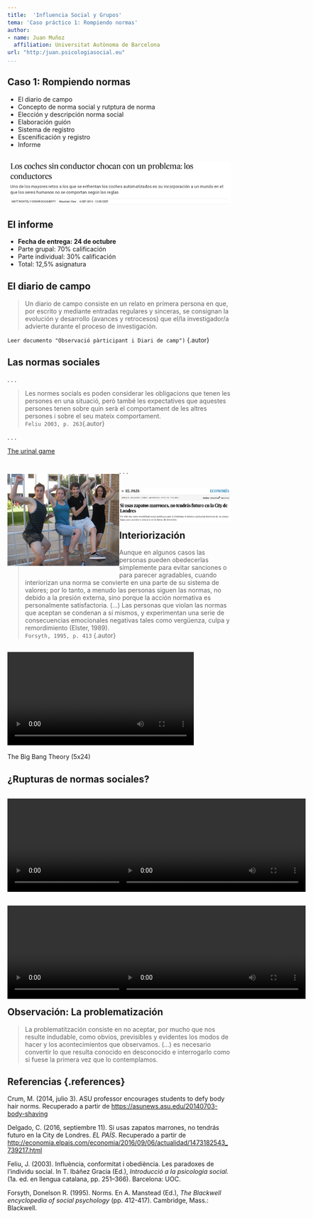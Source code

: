 ```yaml
---
title:  'Influencia Social y Grupos'
tema: 'Caso práctico 1: Rompiendo normas'
author:
- name: Juan Muñoz
  affiliation: Universitat Autònoma de Barcelona
url: "http:/juan.psicologiasocial.eu"
...
```


## Caso 1: Rompiendo normas

* El diario de campo
* Concepto de norma social y rutptura de norma
* Elección y descripción norma social
* Elaboración guión
* Sistema de registro
* Escenificación y registro
* Informe

##
![(El País, 6 sept 2015)](imagenes-cp1/GoogleCar.jpg)


## El informe

* **Fecha de entrega: 24 de octubre**
* Parte grupal: 70% calificación
* Parte individual: 30% calificación
* Total: 12,5% asignatura


## El diario de campo

> Un diario de campo consiste en un relato en primera persona en que, por escrito y mediante entradas regulares y sinceras, se consignan la evolución y desarrollo (avances y retrocesos) que el/la investigador/a advierte durante el proceso de investigación.

`Leer documento "Observació pàrticipant i Diari de camp")` {.autor}

## Las normas sociales

. . .

> Les normes socials es poden considerar les obligacions que tenen les persones en una situació, però també les expectatives que aquestes persones tenen sobre quin serà el comportament de les altres persones i sobre el seu mateix comportament.\
`Feliu 2003, p. 263`{.autor}

. . .

[The urinal game](http://gamescene.com/The_Urinal_Game.html)

<!--
##

![(El País, 6 sept 2015)](imagenes-cp1/GoogleCar.jpg)
-->

##

<div id="column1" style="float:left; margin:10; width:50%;">

![Crum, 2014](imagenes-cp1/ASUProfessorEncouragesStudentsToDefyBodyHairNorms.jpg)

</div>

. . .

<div id="column1" style="float:left; margin:10; width:50%;">

![El País, 11 septiembre 2016](imagenes-cp1/SiUsasZapatosMarrones.png)

</div>

## Interiorización

> Aunque en algunos casos las personas pueden obedecerlas simplemente para evitar sanciones o para parecer agradables, cuando interiorizan una norma se convierte en una parte de su sistema de valores; por lo tanto, a menudo las personas siguen las normas, no debido a la presión externa, sino porque la acción normativa es personalmente satisfactoria. (...) Las personas que violan las normas que aceptan se condenan a sí mismos, y experimentan una serie de consecuencias emocionales negativas tales como vergüenza, culpa y remordimiento (Elster, 1989).\
`Forsyth, 1995, p. 413` {.autor}

##

<video width="420"  class="stretch" controls>
<source src="imagenes-cp1/The.Big.Bang.Reciprocity.mp4">
</video>

The Big Bang Theory (5x24)

<!--
##

![(Rainie, L., & Zickuhr, K., 2014)](imagenes-cp1/Cellphones_Forbes.jpg)

-->


## ¿Rupturas de normas sociales?

<div id="column1" style="float:left; margin:0; width:50%;">

<video width="420"  class="stretch" controls><source src="imagenes-cp1/01-ShoppingCart.mp4"></video>

</div>

<div id="column1" style="float:left; margin:0; width:50%;">

<video width="420"  class="stretch" controls><source src="imagenes-cp1/04-ViolatingPersonalSpace.mp4"></video>

</div>

<div id="column1" style="float:left; margin:0; width:50%;">

<video width="420"  class="stretch" controls><source src="imagenes-cp1/02-Twister.mp4"></video>

</div>

<div id="column1" style="float:left; margin:0; width:50%;">

<video width="420"  class="stretch" controls><source src="imagenes-cp1/03-Piropos.mp4"></video>

</div>

## Observación: La problematización

> La problematitzación consiste en no aceptar, por mucho que nos resulte indudable, como obvios,  previsibles  y evidentes los modos de hacer y los acontecimientos que observamos. (...) es necesario convertir lo que resulta conocido en desconocido e interrogarlo como si fuese la primera vez que lo contemplamos.

<!--
> La problematitzación consiste en no aceptar, por mucho que nos resulte indudable, como obvios,  previsibles  y evidentes los modos de hacer y los acontecimientos que observamos. Se trata de que, ante cualquier cosa circunstancia o evento que se observe, adoptemos una actitud de sorpresa, como si no lo hubiésemos presenciado o percibido nunca. Para decirlo sintéticamente, es necesario convertir lo que resulta conocido en desconocido e interrogarlo como si fuese la primera vez que lo contemplamos.
-->


## Referencias {.references}

Crum, M. (2014, julio 3). ASU professor encourages students to defy body hair norms. Recuperado a partir de https://asunews.asu.edu/20140703-body-shaving

Delgado, C. (2016, septiembre 11). Si usas zapatos marrones, no tendrás futuro en la City de Londres. _EL PAÍS_. Recuperado a partir de http://economia.elpais.com/economia/2016/09/06/actualidad/1473182543_739217.html

Feliu, J. (2003). Influència, conformitat i obediència. Les paradoxes de l’individu social. In T. Ibáñez Gracia (Ed.), _Introducció a la psicologia social._ (1a. ed. en llengua catalana, pp. 251–366). Barcelona: UOC.

Forsyth, Donelson R. (1995). Norms. En A. Manstead (Ed.), _The Blackwell encyclopedia of social psychology_ (pp. 412-417). Cambridge,  Mass.: Blackwell.
